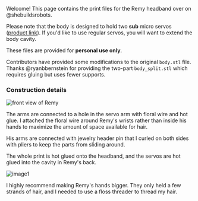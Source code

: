 Welcome! This page contains the print files for the Remy headband over on @shebuildsrobots. 

Please note that the body is designed to hold two **sub** micro servos ([product link](https://www.adafruit.com/product/2201?gad_source=1&gclid=Cj0KCQjw05i4BhDiARIsAB_2wfC17199SVDxq3_MIeB0UkOc8Iscu5J9I9oaFmnuSxfnjpYNY158c8UaAplYEALw_wcB)). If you'd like to use regular servos, you will want to extend the body cavity.

These files are provided for **personal use only**.

Contributors have provided some modifications to the original `body.stl` file. Thanks @ryanbbernstein for providing the two-part `body_split.stl` which requires gluing but uses fewer supports.

### Construction details 


![front view of Remy](https://github.com/user-attachments/assets/00a7092f-5438-4805-b4a0-58ddd19e37e2)

The arms are connected to a hole in the servo arm with floral wire and hot glue. I attached the floral wire around Remy's wrists rather than inside his hands to maximize the amount of space available for hair. 

His arms are connected with jewelry header pin that I curled on both sides with pliers to keep the parts from sliding around.

The whole print is hot glued onto the headband, and the servos are hot glued into the cavity in Remy's back.

![image1](https://github.com/user-attachments/assets/e9e93205-a979-41ee-9a77-7b0bb360eb56)

I highly recommend making Remy's hands bigger. They only held a few strands of hair, and I needed to use a floss threader to thread my hair.





